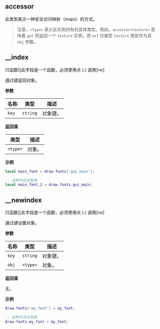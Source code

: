 ## accessor

此类型表示一种安全访问映射（maps）的方式。

> 注意，`<type>` 表示此实例持有的具体类型。例如，`accessor<texture>` 意味着 `get` 将返回一个 `texture` 实例，而 `set` 仅接受 `texture` 类型作为其 `obj` 参数。

## __index

[![函数][此字段是一个函数，必须使用点 (.) 调用]rw]

通过键返回对象。

**参数**

| 名称 | 类型 | 描述 |
| ---- | ---- | ----------- |
| `key` | `string` | 对象键。 |

**返回值**

| 类型 | 描述 |
| ---- | ----------- |
| `<type>` | 对象。 |

**示例**

```lua
local main_font = draw.fonts['gui_main'];

-- 这种方式也有效
local main_font_2 = draw.fonts.gui_main;
```

## __newindex

[![函数][此字段是一个函数，必须使用点 (.) 调用]rw]

通过键设置对象。

**参数**

| 名称 | 类型 | 描述 |
| ---- | ---- | ----------- |
| `key` | `string` | 对象键。 |
| `obj` | `<type>` | 对象。 |

**返回值**

无。

**示例**

```lua
draw.fonts['my_font'] = my_font;

-- 这种方式也有效
draw.fonts.my_font = my_font;
```